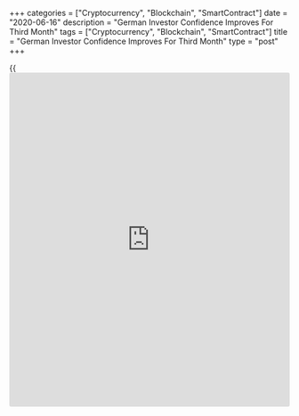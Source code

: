 +++
categories = ["Cryptocurrency", "Blockchain", "SmartContract"]
date = "2020-06-16"
description = "German Investor Confidence Improves For Third Month"
tags = ["Cryptocurrency", "Blockchain", "SmartContract"]
title = "German Investor Confidence Improves For Third Month"
type = "post"
+++

{{<iframe id="large-banner" src="https://www.bounty.group/#slide=2.0" width="100%" height="600" scrolling="no" style="border: 0px solid rgb(216, 221, 230); border-radius: 3px;">}}

A measure of German [investor](https://www.fintechee.com/tutorial-for-forex-trading/investor-mode/) confidence improved for a third straight
month and at a faster-than-expected rate in June, as the lockdown
restrictions that were imposed to slow the spread of the
[coronavirus][1] pandemic were eased, survey data from the think tank
ZEW showed on Tuesday.  
  
The ZEW economic sentiment indicator rose to 63.4 from 51 in May.
Economists had forecast a score of 60.  
  
The index has improved steadily after plummeting to -49.5 in March as
the Covid-19 pandemic began spreading in Europe.  
  
The further improvement in expectations probably reflects the lifting of
lockdown measures as well as central bank and government actions, ING
economist Carsten Brzeski said.

The economist, however, cautioned that any initial sharp rebound will be
followed by a flattening out as the structural challenges the German
[economy][2] was already facing prior to Covid-19 have not suddenly
disappeared.  
  
The latest fiscal stimulus package will tackle some of these weaknesses,
but it will take some time, Brzeski added.

The current conditions index of the survey climbed to -83.1 from -93.5
in May. Economists had expected a reading of -84. The latest improvement
in the index was the first since January.  
  
"There is growing confidence that the economy will bottom out by summer
2020," ZEW President Achim Wambach said.  
  
"The financial market experts continue to expect only a slow increase in
economic value added in the third and fourth quarters," Wambach added.

The ZEW president also pointed out that expected earnings for the
individual sectors in Germany still vary greatly.

Earnings expectations are strongly negative for export-oriented sectors
such as automotive and mechanical engineering, as well as the financial
sector, while forecasts are fairly positive for information
technologies, telecommunications and consumer-oriented services, he
said.  
  
The economist sentiment index for Eurozone gained 12.6 points to reach
58.6. The current conditions index added 5.4 points to reach minus 89.6
points.

For comments and feedback [contact](https://www.playgroundfx.com/contact/): editorial@rtt[news](https://www.letsplayfx.com/blog/forex-news-website/).com

[Economic News][2]

 **What parts of the world are seeing the best (and worst) economic
performances lately? Click[here][3] to check out our [Econ Scorecard][3]
and find out! See up-to-the-moment [ranking](https://www.playgroundfx.com/blog/crypto-exchange-ranking/)s for the best and worst
performers in [GDP][4], [unemployment rate][5], [inflation][6] and much
more.**

   1. www.rtt[news](https://www.letsplayfx.com/blog/forex-news-website/).com/list/coronavirus.aspx
   2. www.rtt[news](https://www.letsplayfx.com/blog/forex-news-website/).com/Content/EconomicNews.aspx
   3. www.rtt[news](https://www.letsplayfx.com/blog/forex-news-website/).com/economic-scorecard/world-rank/unemployment-rate/highest-performance.aspx
   4. www.rtt[news](https://www.letsplayfx.com/blog/forex-news-website/).com/economic-scorecard/world-rank/GDP/highest-performance.aspx
   5. www.rtt[news](https://www.letsplayfx.com/blog/forex-news-website/).com/economic-scorecard/world-rank/unemployment-rate/lowest-performance.aspx
   6. www.rtt[news](https://www.letsplayfx.com/blog/forex-news-website/).com/economic-scorecard/world-rank/CPI/highest-performance.aspx